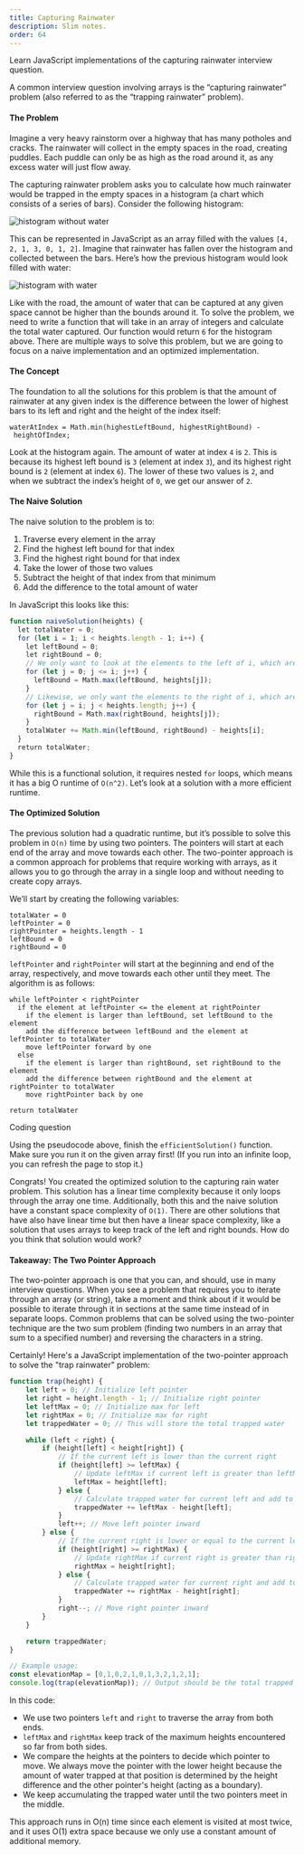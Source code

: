 ```yaml
---
title: Capturing Rainwater
description: Slim notes.
order: 64
---
```


Learn JavaScript implementations of the capturing rainwater interview question.

A common interview question involving arrays is the “capturing rainwater” problem (also referred to as the “trapping rainwater” problem).

#### The Problem

Imagine a very heavy rainstorm over a highway that has many potholes and cracks. The rainwater will collect in the empty spaces in the road, creating puddles. Each puddle can only be as high as the road around it, as any excess water will just flow away.

The capturing rainwater problem asks you to calculate how much rainwater would be trapped in the empty spaces in a histogram (a chart which consists of a series of bars). Consider the following histogram:

![histogram without water](https://content.codecademy.com/programs/cs-path/TIP-Lists/histogram%20v1.svg)

This can be represented in JavaScript as an array filled with the values `[4, 2, 1, 3, 0, 1, 2]`. Imagine that rainwater has fallen over the histogram and collected between the bars. Here’s how the previous histogram would look filled with water:

![histogram with water](https://content.codecademy.com/programs/cs-path/TIP-Lists/histogram%20v2.svg)

Like with the road, the amount of water that can be captured at any given space cannot be higher than the bounds around it. To solve the problem, we need to write a function that will take in an array of integers and calculate the total water captured. Our function would return `6` for the histogram above. There are multiple ways to solve this problem, but we are going to focus on a naive implementation and an optimized implementation.

#### The Concept

The foundation to all the solutions for this problem is that the amount of rainwater at any given index is the difference between the lower of highest bars to its left and right and the height of the index itself:

```
waterAtIndex = Math.min(highestLeftBound, highestRightBound) - heightOfIndex;
```

Look at the histogram again. The amount of water at index `4` is `2`. This is because its highest left bound is `3` (element at index `3`), and its highest right bound is `2` (element at index `6`). The lower of these two values is `2`, and when we subtract the index’s height of `0`, we get our answer of `2`.

#### The Naive Solution

The naive solution to the problem is to:

1. Traverse every element in the array
2. Find the highest left bound for that index
3. Find the highest right bound for that index
4. Take the lower of those two values
5. Subtract the height of that index from that minimum
6. Add the difference to the total amount of water

In JavaScript this looks like this:

```js
function naiveSolution(heights) {  
  let totalWater = 0;  
  for (let i = 1; i < heights.length - 1; i++) {  
    let leftBound = 0;  
    let rightBound = 0;  
    // We only want to look at the elements to the left of i, which are the elements at the lower indices  
    for (let j = 0; j <= i; j++) {   
      leftBound = Math.max(leftBound, heights[j]);  
    }  
    // Likewise, we only want the elements to the right of i, which are the elements at the higher indices  
    for (let j = i; j < heights.length; j++) {  
      rightBound = Math.max(rightBound, heights[j]);  
    }  
    totalWater += Math.min(leftBound, rightBound) - heights[i];  
  }  
  return totalWater;  
}
```

While this is a functional solution, it requires nested `for` loops, which means it has a big O runtime of `O(n^2)`. Let’s look at a solution with a more efficient runtime.

#### The Optimized Solution

The previous solution had a quadratic runtime, but it’s possible to solve this problem in `O(n)` time by using two pointers. The pointers will start at each end of the array and move towards each other. The two-pointer approach is a common approach for problems that require working with arrays, as it allows you to go through the array in a single loop and without needing to create copy arrays.

We’ll start by creating the following variables:

```pseudo
totalWater = 0
leftPointer = 0 
rightPointer = heights.length - 1
leftBound = 0
rightBound = 0
```

`leftPointer` and `rightPointer` will start at the beginning and end of the array, respectively, and move towards each other until they meet. The algorithm is as follows:

```pseudo
while leftPointer < rightPointer
  if the element at leftPointer <= the element at rightPointer
    if the element is larger than leftBound, set leftBound to the element
    add the difference between leftBound and the element at leftPointer to totalWater
    move leftPointer forward by one
  else
    if the element is larger than rightBound, set rightBound to the element
    add the difference between rightBound and the element at rightPointer to totalWater
    move rightPointer back by one 

return totalWater
```

Coding question

Using the pseudocode above, finish the `efficientSolution()` function. Make sure you run it on the given array first! (If you run into an infinite loop, you can refresh the page to stop it.)

Congrats! You created the optimized solution to the capturing rain water problem. This solution has a linear time complexity because it only loops through the array one time. Additionally, both this and the naive solution have a constant space complexity of `O(1)`. There are other solutions that have also have linear time but then have a linear space complexity, like a solution that uses arrays to keep track of the left and right bounds. How do you think that solution would work?

#### Takeaway: The Two Pointer Approach

The two-pointer approach is one that you can, and should, use in many interview questions. When you see a problem that requires you to iterate through an array (or string), take a moment and think about if it would be possible to iterate through it in sections at the same time instead of in separate loops. Common problems that can be solved using the two-pointer technique are the two sum problem (finding two numbers in an array that sum to a specified number) and reversing the characters in a string.


Certainly! Here's a JavaScript implementation of the two-pointer approach to solve the "trap rainwater" problem:

```javascript
function trap(height) {
    let left = 0; // Initialize left pointer
    let right = height.length - 1; // Initialize right pointer
    let leftMax = 0; // Initialize max for left
    let rightMax = 0; // Initialize max for right
    let trappedWater = 0; // This will store the total trapped water

    while (left < right) {
        if (height[left] < height[right]) {
            // If the current left is lower than the current right
            if (height[left] >= leftMax) {
                // Update leftMax if current left is greater than leftMax
                leftMax = height[left];
            } else {
                // Calculate trapped water for current left and add to total
                trappedWater += leftMax - height[left];
            }
            left++; // Move left pointer inward
        } else {
            // If the current right is lower or equal to the current left
            if (height[right] >= rightMax) {
                // Update rightMax if current right is greater than rightMax
                rightMax = height[right];
            } else {
                // Calculate trapped water for current right and add to total
                trappedWater += rightMax - height[right];
            }
            right--; // Move right pointer inward
        }
    }

    return trappedWater;
}

// Example usage:
const elevationMap = [0,1,0,2,1,0,1,3,2,1,2,1];
console.log(trap(elevationMap)); // Output should be the total trapped rainwater
```

In this code:
- We use two pointers `left` and `right` to traverse the array from both ends.
- `leftMax` and `rightMax` keep track of the maximum heights encountered so far from both sides.
- We compare the heights at the pointers to decide which pointer to move. We always move the pointer with the lower height because the amount of water trapped at that position is determined by the height difference and the other pointer's height (acting as a boundary).
- We keep accumulating the trapped water until the two pointers meet in the middle.

This approach runs in O(n) time since each element is visited at most twice, and it uses O(1) extra space because we only use a constant amount of additional memory.
